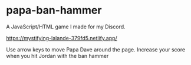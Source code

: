 # papa-ban-hammer
A JavaScript/HTML game I made for my Discord.

https://mystifying-lalande-379fd5.netlify.app/

Use arrow keys to move Papa Dave around the page. 
Increase your score when you hit Jordan with the ban hammer
